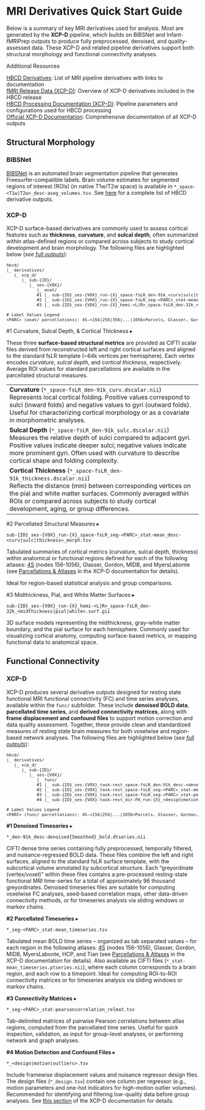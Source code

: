 # MRI Derivatives Quick Start Guide

Below is a summary of key MRI derivatives used for analysis. Most are generated by the **XCP-D** pipeline, which builds on BIBSNet and Infant-fMRIPrep outputs to produce fully preprocessed, denoised, and quality-assessed data. These XCP-D and related pipeline derivatives support both structural morphology and functional connectivity analyses.

<div class="notification-banner static-banner">
  <span class="emoji"><i class="fa-solid fa-circle-info"></i></span>
  <span class="text">
    Additional Resources
  </span>
</div>
<div class="notification-static-content">
<p> 
<a href="../../../datacuration/file-based-data/#derivatives" target="_blank"><i style="font-size: 0.9em;" class="fa-solid fa-up-right-from-square"></i> HBCD Derivatives</a>: List of MRI pipeline derivatives with links to documentation<br>
<a href="../../mri/fmri/#xcpd" target="_blank"><i style="font-size: 0.9em;" class="fa-solid fa-up-right-from-square"></i> fMRI Release Data (XCP-D)</a>: Overview of XCP-D derivatives included in the HBCD release<br>
<a href="https://hbcd-cbrain-processing.readthedocs.io/latest/tools/xcp_d.html"><i style="font-size: 0.9em;" class="fa-solid fa-up-right-from-square"></i> HBCD Processing Documentation (XCP-D)</a>: Pipeline parameters and configurations used for HBCD processing<br>
<a href="https://xcp-d.readthedocs.io/en/latest/outputs.html#outputs-of-xcp-d"><i style="font-size: 0.9em;" class="fa-solid fa-up-right-from-square"></i> Official XCP-D Documentation</a>: Comprehensive documentation of all XCP-D outputs
</p>
</div>

## Structural Morphology

### BIBSNet

[BIBSNet](https://bibsnet.readthedocs.io/en/latest/) is an automated brain segmentation pipeline that generates Freesurfer-compatible labels. Brain volume estimates for segmented regions of interest (ROIs) (in native T1w/T2w space) is available in `*_space-<T1w|T2w>_desc-aseg_volumes.tsv`. See [here](../mri/smri.md#bibsnet) for a complete list of HBCD derivative outputs.

### XCP-D 

XCP-D surface-based derivatives are commonly used to assess cortical features such as **thickness**, **curvature**, and **sulcal depth**, often summarized within atlas-defined regions or compared across subjects to study cortical development and brain morphology. The following files are highlighted below (<i>see <a href="../../mri/fmri/#xcpd" target="_blank">full outputs</a></i>):

<pre style="font-size: 11px;" class="folder-tree">
hbcd/
|_ derivatives/ 
   |_ xcp_d/
      |_ sub-<span class="label">{ID}</span>/
         |_ ses-<span class="label">{V0X}</span>/
            |_ anat/
            <span class="hashtag">#1</span> |_ sub-<span class="label">{ID}</span>_ses-<span class="label">{V0X}</span>_run-<span class="label">{X}</span>_space-fsLR_den-91k_<span class="placeholder">&lt;curv|sulc|thickness&gt;</span>.dscalar.nii
            <span class="hashtag">#2</span> |_ sub-<span class="label">{ID}</span>_ses-<span class="label">{V0X}</span>_run-<span class="label">{X}</span>_space-fsLR_seg-<span class="placeholder">&lt;PARC&gt;</span>_stat-mean_desc-<span class="placeholder">&lt;curv|sulc|thickness&gt;</span>_morph.tsv
            <span class="hashtag">#3</span> |_ sub-<span class="label">{ID}</span>_ses-<span class="label">{V0X}</span>_run-<span class="label">{X}</span>_hemi-<span class="placeholder">&lt;L|R&gt;</span>_space-fsLR_den-32k_<span class="placeholder">&lt;midthickness|pial|white&gt;</span>.surf.gii

<span class="hashtag"># Label Values Legend</span>
<span class="placeholder">&lt;PARC&gt; (anat/ parcellations)</span>: 4S-&lt;156|256|356|...|1056&gt;Parcels, Glasser, Gordon, MIDB, MyersLabonte
</pre>
<p></p>

<div id="s1" class="table-compact-banner" onclick="toggleCollapse(this)">
  <span class="emoji"><i class="fa-solid fa-folder-open"></i></span>
  <span class="text-with-link">
    <span class="text">#1 Curvature, Sulcal Depth, & Cortical Thickness</span>
    <a class="anchor-link" href="#s1" title="Copy link">
      <i class="fa-solid fa-link"></i>
    </a>
  </span>
  <span class="arrow">▸</span>
</div>
<div class="table-collapsible-content" style="margin-bottom: 3px;">
  <p>
    These three <strong>surface-based structural metrics</strong> are provided as CIFTI scalar files derived from reconstructed left and right cortical surfaces and aligned to the standard fsLR template (~64k vertices per hemisphere). 
    Each vertex encodes <i>curvature</i>, <i>sulcal depth</i>, and <i>cortical thickness</i>, respectively. 
    Average ROI values for standard parcellations are available in the parcellated structural measures.
  </p>
  <table class="table-no-vertical-lines" style="width: 100%; border-collapse: collapse; table-layout: fixed;">
    <tbody>
      <tr>
        <td style="word-wrap: break-word; white-space: normal;">
          <strong>Curvature</strong> (<code>*_space-fsLR_den-91k_curv.dscalar.nii</code>)<br>
          Represents local cortical folding. Positive values correspond to sulci (inward folds) and negative values to gyri (outward folds). Useful for characterizing cortical morphology or as a covariate in morphometric analyses.
        </td>
      </tr> 
      <tr>
        <td style="word-wrap: break-word; white-space: normal;">
          <strong>Sulcal Depth</strong> (<code>*_space-fsLR_den-91k_sulc.dscalar.nii</code>)<br>
          Measures the relative depth of sulci compared to adjacent gyri. Positive values indicate deeper sulci; negative values indicate more prominent gyri. Often used with curvature to describe cortical shape and folding complexity.
        </td>
      </tr> 
      <tr>
        <td style="word-wrap: break-word; white-space: normal;">
          <strong>Cortical Thickness</strong> (<code>*_space-fsLR_den-91k_thickness.dscalar.nii</code>)<br>
          Reflects the distance (mm) between corresponding vertices on the pial and white matter surfaces. Commonly averaged within ROIs or compared across subjects to study cortical development, aging, or group differences.          
        </td>
      </tr>  
    </tbody>
  </table>
</div>

<div id="s2" class="table-compact-banner" onclick="toggleCollapse(this)">
  <span class="emoji"><i class="fa-solid fa-folder-open"></i></span>
  <span class="text-with-link">
  <span class="text">#2 Parcellated Structural Measures</span>
  <a class="anchor-link" href="#s2" title="Copy link">
  <i class="fa-solid fa-link"></i>
  </a>
  </span>
  <span class="arrow">▸</span>
</div>
<div class="table-collapsible-content" style="margin-bottom: 3px;">
<p><code>sub-{ID}_ses-{V0X}_run-{X}_space-fsLR_seg-&lt;PARC&gt;_stat-mean_desc-&lt;curv|sulc|thickness&gt;_morph.tsv</code></p>
<p>Tabulated summaries of cortical metrics (curvature, sulcal depth, thickness) within anatomical or functional regions defined for each of the following atlases: <a href="https://github.com/PennLINC/AtlasPack">4S</a> (nodes 156-1056), Glasser, Gordon, MIDB, and MyersLabonte (see <a href="https://xcp-d.readthedocs.io/en/latest/outputs.html#parcellations-and-atlases">Parcellations & Atlases</a> in the XCP-D documentation for details).


Ideal for region-based statistical analysis and group comparisons.</p>
</div>

<div id="s3" class="table-compact-banner" onclick="toggleCollapse(this)">
  <span class="emoji"><i class="fa-solid fa-folder-open"></i></span>
  <span class="text-with-link">
  <span class="text">#3 Midthickness, Pial, and White Matter Surfaces</span>
  <a class="anchor-link" href="#s3" title="Copy link">
  <i class="fa-solid fa-link"></i>
  </a>
  </span>
  <span class="arrow">▸</span>
</div>
<div class="table-collapsible-content" style="margin-bottom: 3px;">
<p><code>sub-{ID}_ses-{V0X}_run-{X}_hemi-&lt;L|R&gt;_space-fsLR_den-32k_&lt;midthickness|pial|white&gt;.surf.gii</code><p>
<p>3D surface models representing the midthickness, gray–white matter boundary, and the pial surface for each hemisphere. Commonly used for visualizing cortical anatomy, computing surface-based metrics, or mapping functional data to anatomical space.</p>
</div>

## Functional Connectivity

### XCP-D

XCP-D produces several derivative outputs designed for resting state functional MRI functional connectivity (FC) and time series analyses, available within the `func/` subfolder. These include **denoised BOLD data**, **parcellated time series**, and **derived connectivity matrices**, along with **frame displacement and confound files** to support motion correction and data quality assessment. Together, these provide clean and standardized measures of resting state brain measures for both voxelwise and region-based network analyses. The following files are highlighted below (<i>see <a href="../../mri/fmri/#xcpd" target="_blank">full outputs</a></i>):

<pre style="font-size: 11px;" class="folder-tree">
hbcd/
|_ derivatives/ 
   |_ xcp_d/
      |_ sub-<span class="label">{ID}</span>/
         |_ ses-<span class="label">{V0X}</span>/
            |_ func/
            <span class="hashtag">#1</span> |_ sub-<span class="label">{ID}</span>_ses-<span class="label">{V0X}</span>_task-rest_space-fsLR_den-91k_desc-<span class="placeholder">&lt;denoised|denoisedSmoothed&gt;</span>_bold.dtseries.nii  
            <span class="hashtag">#2</span> |_ sub-<span class="label">{ID}</span>_ses-<span class="label">{V0X}</span>_task-rest_space-fsLR_seg-<span class="placeholder">&lt;PARC&gt;</span>_stat-mean_timeseries.tsv
            <span class="hashtag">#3</span> |_ sub-<span class="label">{ID}</span>_ses-<span class="label">{V0X}</span>_task-rest_space-fsLR_seg-<span class="placeholder">&lt;PARC&gt;</span>_stat-pearsoncorrelation_relmat.tsv
            <span class="hashtag">#4</span> |_ sub-<span class="label">{ID}</span>_ses-<span class="label">{V0X}</span>-task-rest_dir-PA_run-<span class="label">{X}</span>_<span class="placeholder">&lt;design|motion|outliers&gt;</span>.tsv

<span class="hashtag"># Label Values Legend</span>
<span class="placeholder">&lt;PARC&gt; (func/ parcellations)</span>: 4S-&lt;156|256|...|1056&gt;Parcels, Glasser, Gordon, MIDB, MyersLabonte, HCP, Tian
</pre>
<p></p>

<div id="f1" class="table-compact-banner" onclick="toggleCollapse(this)">
  <span class="emoji"><i class="fa-solid fa-folder-open"></i></span>
  <span class="text-with-link">
  <span class="text"><strong>#1 Denoised Timeseries</strong></span>
  <a class="anchor-link" href="#f1" title="Copy link">
  <i class="fa-solid fa-link"></i>
  </a>
  </span>
  <span class="arrow">▸</span>
</div>
<div class="table-collapsible-content" style="margin-bottom: 3px;">
<p><code>*_den-91k_desc-denoised{Smoothed}_bold.dtseries.nii</code></p>
<p>CIFTI dense time series containing fully preprocessed, temporally filtered, and nuisance-regressed BOLD data. These files combine the left and right surfaces, aligned to the standard fsLR surface template, with the subcortical volume annotated by subcortical structure. Each “greyordinate (vertex/voxel)” within these files contains a pre-processed resting-state functional MRI time-series for a total of approximately 96 thousand greyordinates. Denoised timeseries files are suitable for computing voxelwise FC analyses, seed-based correlation maps, other data-driven connectivity methods, or for timeseries analysis via sliding windows or markov chains.</p>
</div>

<div id="f2" class="table-compact-banner" onclick="toggleCollapse(this)">
  <span class="emoji"><i class="fa-solid fa-folder-open"></i></span>
  <span class="text-with-link">
  <span class="text"><strong>#2 Parcellated Timeseries</strong></span>
  <a class="anchor-link" href="#f2" title="Copy link">
  <i class="fa-solid fa-link"></i>
  </a>
  </span>
  <span class="arrow">▸</span>
</div>
<div class="table-collapsible-content" style="margin-bottom: 3px;">
<p><code>*_seg-&lt;PARC&gt;_stat-mean_timeseries.tsv</code></p>
<p>Tabulated mean BOLD time series – organized as tab separated values – for each region in the following atlases: <a href="https://github.com/PennLINC/AtlasPack">4S</a> (nodes 156-1056), Glasser, Gordon, MIDB, MyersLabonte, HCP, and Tian (see <a href="https://xcp-d.readthedocs.io/en/latest/outputs.html#parcellations-and-atlases">Parcellations & Atlases</a> in the XCP-D documentation for details). Also available as CIFTI files (<code>*_stat-mean_timeseries.ptseries.nii</code>), where each column corresponds to a brain region, and each row to a timepoint. Ideal for computing ROI-to-ROI connectivity matrices or for timeseries analysis via sliding windows or markov chains.</p>
</div>

<div id="f3" class="table-compact-banner" onclick="toggleCollapse(this)">
  <span class="emoji"><i class="fa-solid fa-folder-open"></i></span>
  <span class="text-with-link">
  <span class="text"><strong>#3 Connectivity Matrices</strong></span>
  <a class="anchor-link" href="#f3" title="Copy link">
  <i class="fa-solid fa-link"></i>
  </a>
  </span>
  <span class="arrow">▸</span>
</div>
<div class="table-collapsible-content" style="margin-bottom: 3px;">
<p><code>*_seg-&lt;PARC&gt;_stat-pearsoncorrelation_relmat.tsv</code></p>
<p>Tab-delimited matrices of pairwise Pearson correlations between atlas regions, computed from the parcellated time series. Useful for quick inspection, validation, as input for group-level analyses, or performing network and graph analyses.</p>
</div>

<div id="f4" class="table-compact-banner" onclick="toggleCollapse(this)">
  <span class="emoji"><i class="fa-solid fa-folder-open"></i></span>
  <span class="text-with-link">
  <span class="text"><strong>#4 Motion Detection and Confound Files</strong></span>
  <a class="anchor-link" href="#f4" title="Copy link">
  <i class="fa-solid fa-link"></i>
  </a>
  </span>
  <span class="arrow">▸</span>
</div>
<div class="table-collapsible-content" style="margin-bottom: 3px;">
<p><code>*_&lt;design|motion|outliers&gt;.tsv</code></p>
<p>Include framewise displacement values and nuisance regressor design files. The design files (<code>*_design.tsv</code>) contain one column per regressor (e.g., motion parameters and one-hot indicators for high-motion outlier volumes). Recommended for identifying and filtering low-quality data before group analyses. See <a href="https://xcp-d.readthedocs.io/en/latest/outputs.html#other-outputs-include-quality-control-framewise-displacement-and-confounds-files">this section</a> of the XCP-D documentation for details.</p>
</div>


<br>